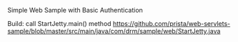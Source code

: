 Simple Web Sample with Basic Authentication

Build:
call StartJetty.main() method 
https://github.com/prista/web-servlets-sample/blob/master/src/main/java/com/drm/sample/web/StartJetty.java


